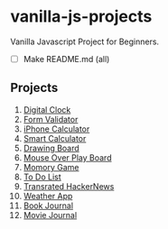 # vanilla-js-projects

Vanilla Javascript Project for Beginners.

-   [ ] Make README.md (all)

## Projects

1. [Digital Clock](https://coach-oox.github.io/vanilla-js-projects/001-digital-clock/)
2. [Form Validator]()
3. [iPhone Calculator]()
4. [Smart Calculator]()
5. [Drawing Board](https://coach-oox.github.io/simple-drawing-board/)
6. [Mouse Over Play Board]()
7. [Momory Game]()
8. [To Do List]()
9. [Transrated HackerNews]()
10. [Weather App]()
11. [Book Journal]()
12. [Movie Journal]()
